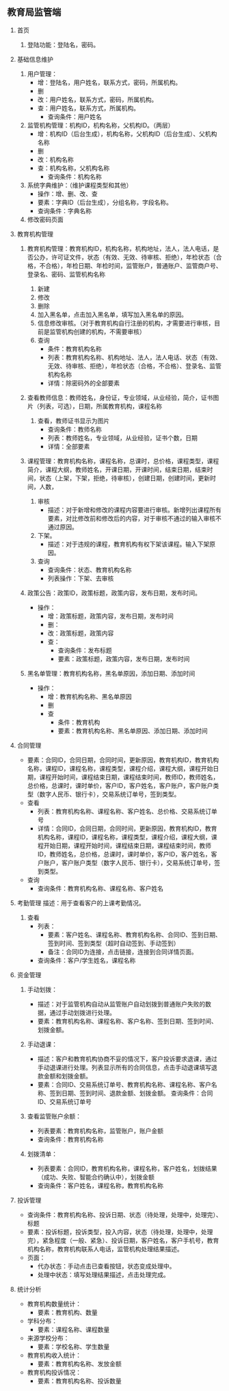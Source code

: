 ## 教育局监管端

1. 首页
   1. 登陆功能：登陆名，密码。
   
2. 基础信息维护
   1. 用户管理：
      - 增：登陆名，用户姓名，联系方式，密码，所属机构。
      - 删
      - 改：用户姓名，联系方式，密码，所属机构。
      - 查：用户姓名，联系方式，所属机构。
        - 查询条件：用户姓名
   2. 监管机构管理：机构ID，机构名称，父机构ID。（两层）
      - 增：机构ID（后台生成），机构名称，父机构ID（后台生成）、父机构名称
      - 删
      - 改：机构名称
      - 查：机构名称，父机构名称
        - 查询条件：机构名称
   3. 系统字典维护：（维护课程类型和其他）
      - 操作：增、删、改、查
      - 要素：字典ID（后台生成），分组名称，字段名称。
      - 查询条件：字典名称
   4. 修改密码页面
   
3. 教育机构管理
   1. 教育机构管理：教育机构ID，机构名称，机构地址，法人，法人电话，是否公办，许可证文件，状态（有效、无效、待审核、拒绝），年检状态（合格，不合格），年检日期、年检时间，监管账户，普通账户、监管商户号、登录名、密码、监管机构名称
      1. 新建
      2. 修改
      3. 删除
      4. 加入黑名单，点击加入黑名单，填写加入黑名单的原因。
      5. 信息修改审核。（对于教育机构自行注册的机构，才需要进行审核，目前是监管机构创建的机构，不需要审核）
      6. 查询
         - 条件：教育机构名称
         - 列表：教育机构名称、机构地址、法人，法人电话、状态（有效、无效、待审核、拒绝），年检状态（合格，不合格）、登录名、监管机构名称
         - 详情：除密码外的全部要素
      
   2. 查看教师信息：教师姓名，身份证，专业领域，从业经验，简介，证书图片（列表，可选），日期，所属教育机构，课程名称
      1. 查看，教师证书显示为图片
         - 查询条件：教师名称
         - 列表：教师姓名，专业领域，从业经验，证书个数，日期
         - 详情：全部要素
      
   3. 课程管理：教育机构名称，课程名称，总课时，总价格，课程类型，课程简介，课程大纲，教师姓名，开课日期，开课时间，结束日期，结束时间，状态（上架，下架，拒绝，待审核），创建日期，创建时间，更新时间，人数，
      1. 审核
         - 描述：对于新增和修改的课程内容要进行审核。新增列出课程所有要素，对比修改前和修改后的内容，对于审核不通过的输入审核不通过原因。
      2. 下架。
         - 描述：对于违规的课程，教育机构有权下架该课程。输入下架原因。
      3. 查询
         - 查询条件：状态、教育机构名称
         - 列表操作：下架、去审核
      
   4. 政策公告：政策ID，政策标题，政策内容，发布日期，发布时间。
      - 操作：
        - 增：政策标题，政策内容，发布日期，发布时间
        - 删：
        - 改：政策标题，政策内容
        - 查：
          - 查询条件：发布标题
          - 要素：政策标题，政策内容，发布日期，发布时间
      
   5. 黑名单管理：教育机构名称，黑名单原因，添加日期、添加时间
      - 操作：
        - 增：教育机构名称、黑名单原因
        - 删
        - 查
          - 条件：教育机构
          - 要素：教育机构名称、黑名单原因、添加日期、添加时间
   
4. 合同管理
   
   - 要素：合同ID，合同日期，合同时间，更新原因，教育机构ID，教育机构名称，课程ID，课程名称，课程类型，课程介绍，课程大纲，课程开始日期，课程开始时间，课程结束日期，课程结束时间，教师ID，教师姓名，总价格，总课时，课时单价，客户ID，客户姓名，客户账户，客户账户类型（数字人民币、银行卡），交易系统订单号，签到类型。
   - 查看
     - 列表：教育机构名称、课程名称、客户姓名、总价格、交易系统订单号
     - 详情：合同ID，合同日期，合同时间，更新原因，教育机构ID，教育机构名称，课程ID，课程名称，课程类型，课程介绍，课程大纲，课程开始日期，课程开始时间，课程结束日期，课程结束时间，教师ID，教师姓名，总价格，总课时，课时单价，客户ID，客户姓名，客户账户，客户账户类型（数字人民币、银行卡），交易系统订单号，签到类型。
   - 查询
     - 查询条件：教育机构名称、课程名称、客户姓名
   
5. 考勤管理
   描述：用于查看客户的上课考勤情况。
   
   1. 查看
      - 列表：
        - 要素：客户姓名、课程名称、教育机构名称、合同ID、签到日期、签到时间、签到类型（超时自动签到、手动签到）
        - 备注：合同ID为连接，点击链接，连接到合同详情页面。
      - 查询条件：客户/学生姓名，课程名称
   
6. 资金管理
   1. 手动划拨：
      
      - 描述：对于监管机构自动从监管账户自动划拨到普通账户失败的数据，通过手动划拨进行处理。
      - 要素：教育机构名称、课程名称、客户名称、签到日期、签到时间、划拨金额。
      
   2. 手动退课：
      
      - 描述：客户和教育机构协商不妥的情况下，客户投诉要求退课，通过手动退课进行处理。列表显示所有的合同信息，点击手动退课填写退款金额和划拨金额。
      - 要素：合同ID、交易系统订单号、教育机构名称、课程名称、客户名称、签到日期、签到时间、退款金额、划拨金额。
        查询条件：合同ID、交易系统订单号
      
   3. 查看监管账户余额：
   
      - 列表要素：教育机构名称，监管账户，账户金额
      - 查询条件：教育机构名称
   
   4. 划拨清单：
      
      - 列表要素：合同ID，教育机构名称，课程名称，客户姓名，划拨结果（成功、失败、智能合约确认中），划拨金额
      - 查询条件：客户姓名，课程名称，教育机构名称
   
7. 投诉管理
   
   - 查询条件：教育机构名称、投诉日期、状态（待处理，处理中，处理完）、标题
   - 要素：投诉标题，投诉类型，投入内容，状态（待处理，处理中，处理完），紧急程度（一般、紧急）、投诉日期，客户姓名，客户手机号，教育机构名称，教育机构联系人电话，监管机构处理结果描述。
   - 页面：
     - 代办状态：手动点击已查看按钮，状态变成处理中。
     - 处理中状态：填写处理结果描述，点击处理完成。
   
8. 统计分析
   
   - 教育机构数量统计：
     - 要素：教育机构、数量
   - 学科分布：
     - 要素：课程名称、课程数量
   - 来源学校分布：
     - 要素：学校名称、学生数量
   - 教育机构收入统计：
     - 要素：教育机构名称、发放金额
   - 教育机构投诉情况：
     - 要素：教育机构名称、投诉数量